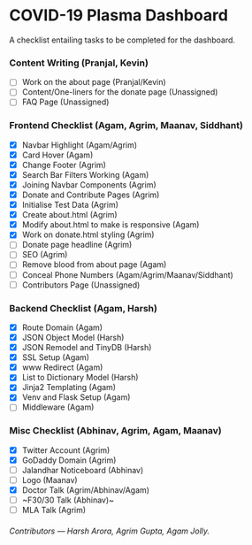 # COVID-19 Plasma Dashboard

A checklist entailing tasks to be completed for the dashboard.

### Content Writing (Pranjal, Kevin)

- [ ] Work on the about page (Pranjal/Kevin)
- [ ] Content/One-liners for the donate page (Unassigned)
- [ ] FAQ Page (Unassigned) 

### Frontend Checklist (Agam, Agrim, Maanav, Siddhant)

- [x] Navbar Highlight (Agam/Agrim)
- [x] Card Hover (Agam)
- [x] Change Footer (Agrim)
- [x] Search Bar Filters Working (Agam) 
- [x] Joining Navbar Components (Agrim)
- [x] Donate and Contribute Pages (Agrim)
- [x] Initialise Test Data (Agrim)
- [x] Create about.html (Agrim)
- [x] Modify about.html to make is responsive (Agam)
- [x] Work on donate.html styling (Agrim)
- [ ] Donate page headline (Agrim) 
- [ ] SEO (Agrim)
- [ ] Remove blood from about page (Agam) 
- [ ] Conceal Phone Numbers (Agam/Agrim/Maanav/Siddhant)
- [ ] Contributors Page (Unassigned)

### Backend Checklist (Agam, Harsh)

- [x] Route Domain (Agam)
- [x] JSON Object Model (Harsh)
- [x] JSON Remodel and TinyDB (Harsh) 
- [x] SSL Setup (Agam)
- [x] www Redirect (Agam)
- [x] List to Dictionary Model (Harsh) 
- [x] Jinja2 Templating (Agam)
- [x] Venv and Flask Setup (Agam)
- [ ] Middleware (Agam) 

### Misc Checklist (Abhinav, Agrim, Agam, Maanav)

- [x] Twitter Account (Agrim)
- [x] GoDaddy Domain (Agrim)
- [ ] Jalandhar Noticeboard (Abhinav)
- [ ] Logo (Maanav)
- [x] Doctor Talk (Agrim/Abhinav/Agam)
- [ ] ~F30/30 Talk (Abhinav)~ 
- [ ] MLA Talk (Agrim) 

<h6>Contributors &mdash; Harsh Arora, Agrim Gupta, Agam Jolly.
